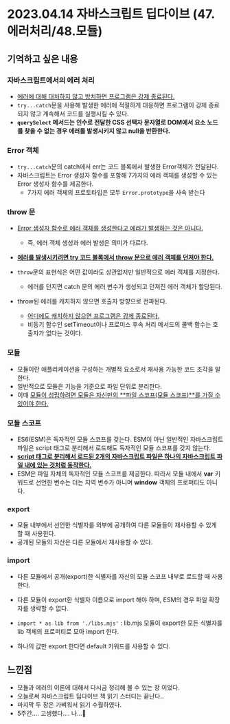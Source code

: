 # 2023.04.14 자바스크립트 딥다이브 (47.에러처리/48.모듈)

## 기억하고 싶은 내용

### 자바스크립트에서의 에러 처리

- <u>에러에 대해 대처하지 않고 방치하면 프로그램은 강제 종료된다.</u>
- `try...catch`문을 사용해 발생한 에러에 적절하게 대응하면 프로그램이 강제 종료되지 않고 계속해서 코드를 실행시킬 수 있다.
- **`querySelect` 메서드는 인수로 전달한 CSS 선택자 문자열로 DOM에서 요소 노드를 찾을 수 없는 경우 에러를 발생시키지 않고 null을 반환한다.**



### Error 객체

- `try...catch`문의 catch에서 err는 코드 블록에서 발생한 Error객체가 전달된다.
- 자바스크립트는 Error 생성자 함수를 포함해 7가지의 에러 객체를 생성할 수 있는 Error 생성자 함수를 제공한다.
  - 7가지 에러 객체의 프로토타입은 모두 `Error.prototype`을 사속 받는다



### throw 문

- <u>Error 생성자 함수로 에러 객체를 생성한다고 에러가 발생하는 것은 아니다.</u>
  - 즉, 에러 객체 생성과 에러 발생은 의미가 다르다.
- **<u>에러를 발생시키려면 try 코드 블록에서 throw 문으로 에러 객체를 던져야 한다.</u>**
- `throw`문의 표현식은 어떤 값이라도 상관없지만 일반적으로 에러 객체를 지정한다.
  - 에러를 던지면 catch 문의 에러 변수가 생성되고 던져진 에러 객체가 할당된다.

- throw된 에러를 캐치하지 않으면 호출자 방향으로 전파된다.
  - <u>어디에도 캐치하지 않으면 프로그램은 강제 종료된다.</u>
  - 비동기 함수인 setTimeout이나 프로미스 후속 처리 메서드의 콜백 함수는 호출자가 없다는 것이다.



### 모듈

- 모듈이란 애플리케이션을 구성하는 개별적 요소로서 재사용 가능한 코드 조각을 말한다.
- 일반적으로 모듈은 기능을 기준으로 파일 단위로 분리한다.
- 이때 <u>모듈이 성립하려면 모듈은 자신만의 **파일 스코프(모듈 스코프)**를 가질 수 있어야 한다.</u>



### 모듈 스코프

- ES6(ESM)은 독자적인 모듈 스코프를 갖는다. ESM이 아닌 일반적인 자바스크립트 파일은 script 태그로 분리해서 로드해도 독자적인 모듈 스코프를 갖지 않는다.
- **<u>script 태그로 분리해서 로드된 2개의 자바스크립트 파일은 하나의 자바스크립트 파일 내에 있는 것처럼 동작한다.</u>**
- ESM은 파일 자체의 독자적인 모듈 스코프를 제공한다. 따라서 모듈 내에서 **var** 키워드로 선언한 변수는 더는 지역 변수가 아니며 **window** 객체의 프로퍼티도 아니다.



### export

- 모듈 내부에서 선언한 식별자를 외부에 공개하여 다른 모듈들이 재사용할 수 있게 할 때 사용한다.
- 공개된 모듈의 자산은 다른 모듈에서 재사용할 수 있다.



### import

- 다른 모듈에서 공개(export)한 식별자를 자신의 모듈 스코프 내부로 로드할 때 사용한다.

- 다른 모듈이 export한 식별자 이름으로 import 해야 하며, ESM의 경우 파일 확장자를 생략할 수 없다.

- `import * as lib from './libs.mjs'` : lib.mjs 모듈이 export한 모든 식별자를 lib 객체의 프로퍼티로 모아 import 한다.

- 하나의 값만 export 한다면 default 키워드를 사용할 수 있다.

  



## 느낀점

- 모듈과 에러의 이론에 대해서 다시금 정리해 볼 수 있는 장 이었다.
- 오늘로써 자바스크립트 딥다이브 책 읽기 스터디는 끝난다..
- 마지막 두 장은 가벼워서 읽기 수월하였다.
- 5주간.... 고생했다....  나...🥹



